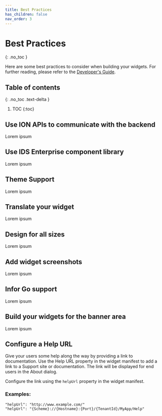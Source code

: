 ```yaml
---
title: Best Practices
has_children: false
nav_order: 3
---
```


# Best Practices
{: .no_toc }

Here are some best practices to consider when building your widgets. For further reading, please refer to the [Developer's Guide](https://github.com/infor-cloud/homepages-widget-sdk/blob/master/DevelopersGuide.pdf).

## Table of contents
{: .no_toc .text-delta }

1. TOC
{:toc}

## Use ION APIs to communicate with the backend
Lorem ipsum

## Use IDS Enterprise component library
Lorem ipsum

## Theme Support
Lorem ipsum

## Translate your widget
Lorem ipsum

## Design for all sizes 
Lorem ipsum

## Add widget screenshots
Lorem ipsum

## Infor Go support
Lorem ipsum

## Build your widgets for the banner area
Lorem ipsum

## Configure a Help URL 
Give your users some help along the way by providing a link to documentation. Use the Help URL property in the widget manifest to add a link to a Support site or documentation. The link will be displayed for end users in the About dialog. 

Configure the link using the `helpUrl` property in the widget manifest. 

### Examples:
```
"helpUrl": "http://www.example.com/" 
"helpUrl": "{Scheme}://{Hostname}:{Port}/{TenantId}/MyApp/Help"
```
